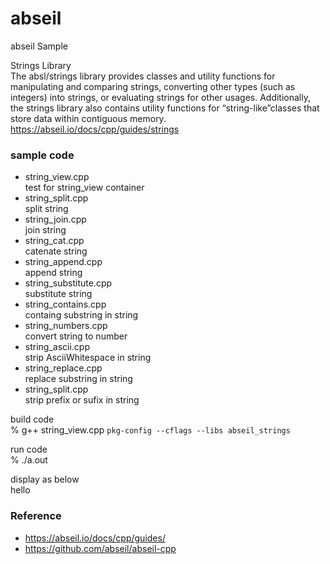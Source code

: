 abseil
===============

abseil Sample <br/>

Strings Library <br/>
The absl/strings library provides classes and utility functions for manipulating and comparing strings, converting other types (such as integers) into strings, or evaluating strings for other usages. Additionally, the strings library also contains utility functions for “string-like”classes that store data within contiguous memory. <br/>
https://abseil.io/docs/cpp/guides/strings <br/>


### sample code
- string_view.cpp <br/>
test for string_view container <br/>
- string_split.cpp <br/>
split string <br/>
- string_join.cpp <br/>
join string <br/>
- string_cat.cpp <br/>
catenate string <br/>
- string_append.cpp <br/>
append string <br/>
- string_substitute.cpp <br/>
substitute string <br/>
- string_contains.cpp <br/>
containg substring in string <br/>
- string_numbers.cpp <br/>
convert string to number <br/>
- string_ascii.cpp <br/>
strip AsciiWhitespace in string <br/>
- string_replace.cpp <br/>
replace substring in string <br/>
- string_split.cpp <br/>
strip prefix or sufix in string <br/>


build code <br/>
% g++ string_view.cpp `pkg-config --cflags --libs abseil_strings` <br/>

run code  <br/>
%  ./a.out <br/>

display as below <br/>
hello <br/>

### Reference <br/>
- https://abseil.io/docs/cpp/guides/
- https://github.com/abseil/abseil-cpp


